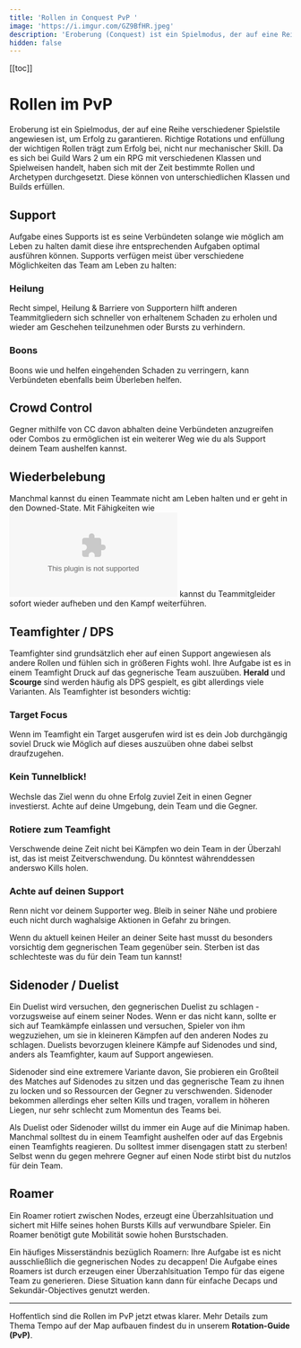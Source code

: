 ```yaml
---
title: 'Rollen in Conquest PvP '
image: 'https://i.imgur.com/GZ9BfHR.jpeg'
description: 'Eroberung (Conquest) ist ein Spielmodus, der auf eine Reihe von verschiedenen Spielstilen angewiesen ist, um Erfolg zu garantieren. Hier ein kleiner Überblick über die Rollen und ihre Spielweise.'
hidden: false
---
```


[[toc]]

# Rollen im PvP

Eroberung ist ein Spielmodus, der auf eine Reihe verschiedener Spielstile angewiesen ist, um Erfolg zu garantieren. Richtige Rotations und enfüllung der wichtigen Rollen trägt zum Erfolg bei, nicht nur mechanischer Skill. Da es sich bei Guild Wars 2 um ein RPG mit verschiedenen Klassen und Spielweisen handelt, haben sich mit der Zeit bestimmte Rollen und Archetypen durchgesetzt. Diese können von unterschiedlichen Klassen und Builds erfüllen. 

## Support

Aufgabe eines Supports ist es seine Verbündeten solange wie möglich am Leben zu halten damit diese ihre entsprechenden Aufgaben optimal ausführen können. Supports verfügen meist über verschiedene Möglichkeiten das Team am Leben zu halten:

### Heilung
Recht simpel, Heilung & Barriere von Supportern hilft anderen Teammitgliedern sich schneller von erhaltenem Schaden zu erholen und wieder am Geschehen teilzunehmen oder Bursts zu verhindern.

### Boons
Boons wie <boon name="protection"/> und <boon name="aegis"/> helfen eingehenden Schaden zu verringern, <boon name="stability"> kann Verbündeten ebenfalls beim Überleben helfen.

## Crowd Control 
Gegner mithilfe von CC davon abhalten deine Verbündeten anzugreifen oder Combos zu ermöglichen ist ein weiterer Weg wie du als Support deinem Team aushelfen kannst.

## Wiederbelebung
Manchmal kannst du einen Teammate nicht am Leben halten und er geht in den Downed-State. Mit Fähigkeiten wie <embed type="skills" id="9163"> kannst du Teammitgleider sofort wieder aufheben und den Kampf weiterführen.

<alert color="red" icon="❗" text="Ein häufiger Fehler für Support-Spieler ist das Sie selbst für ihre Teammitglieder sterben. Das sollte nie passieren. Manchmal kannst du einen Spieler nicht retten und ein **Disengage** ist nötig.">

## Teamfighter / DPS

Teamfighter sind grundsätzlich eher auf einen Support angewiesen als andere Rollen und fühlen sich in größeren Fights wohl. Ihre Aufgabe ist es in einem Teamfight Druck auf das gegnerische Team auszuüben. **Herald** und **Scourge** sind werden häufig als DPS gespielt, es gibt allerdings viele Varianten. Als Teamfighter ist besonders wichtig: 

### Target Focus
Wenn im Teamfight ein Target ausgerufen wird ist es dein Job durchgängig soviel Druck wie Möglich auf dieses auszuüben ohne dabei selbst draufzugehen.

### Kein Tunnelblick!
Wechsle das Ziel wenn du ohne Erfolg zuviel Zeit in einen Gegner investierst. Achte auf deine Umgebung, dein Team und die Gegner.

### Rotiere zum Teamfight
Verschwende deine Zeit nicht bei Kämpfen wo dein Team in der Überzahl ist, das ist meist Zeitverschwendung. Du könntest währenddessen anderswo Kills holen.

### Achte auf deinen Support
Renn nicht vor deinem Supporter weg. Bleib in seiner Nähe und probiere euch nicht durch waghalsige Aktionen in Gefahr zu bringen. 

Wenn du aktuell keinen Heiler an deiner Seite hast musst du besonders vorsichtig dem gegnerischen Team gegenüber sein. Sterben ist das schlechteste was du für dein Team tun kannst!

## Sidenoder / Duelist
Ein Duelist wird versuchen, den gegnerischen Duelist zu schlagen - vorzugsweise auf einem seiner Nodes. Wenn er das nicht kann, sollte er sich auf Teamkämpfe einlassen und versuchen, Spieler von ihm wegzuziehen, um sie in kleineren Kämpfen auf den anderen Nodes zu schlagen. Duelists bevorzugen kleinere Kämpfe auf Sidenodes und sind, anders als Teamfighter, kaum auf Support angewiesen.

Sidenoder sind eine extremere Variante davon, Sie probieren ein Großteil des Matches auf Sidenodes zu sitzen und das gegnerische Team zu ihnen zu locken und so Ressourcen der Gegner zu verschwenden. Sidenoder bekommen allerdings eher selten Kills und tragen, vorallem in höheren Liegen, nur sehr schlecht zum Momentun des Teams bei. 

Als Duelist oder Sidenoder willst du immer ein Auge auf die Minimap haben. Manchmal solltest du in einem Teamfight aushelfen oder auf das Ergebnis einen Teamfights reagieren. Du solltest immer disengagen statt zu sterben! Selbst wenn du gegen mehrere Gegner auf einen Node stirbt bist du nutzlos für dein Team.

## Roamer
Ein Roamer rotiert zwischen Nodes, erzeugt eine Überzahlsituation und sichert mit Hilfe seines hohen Bursts Kills auf verwundbare Spieler. Ein Roamer benötigt gute Mobilität sowie hohen Burstschaden.

Ein häufiges Misserständnis bezüglich Roamern: Ihre Aufgabe ist es nicht ausschließlich die gegnerischen Nodes zu decappen! Die Aufgabe eines Roamers ist durch erzeugen einer Überzahlsituation Tempo für das eigene Team zu generieren. Diese Situation kann dann für einfache Decaps und Sekundär-Objectives genutzt werden.  

---

Hoffentlich sind die Rollen im PvP jetzt etwas klarer. Mehr Details zum Thema Tempo auf der Map aufbauen findest du in unserem **Rotation-Guide (PvP)**.